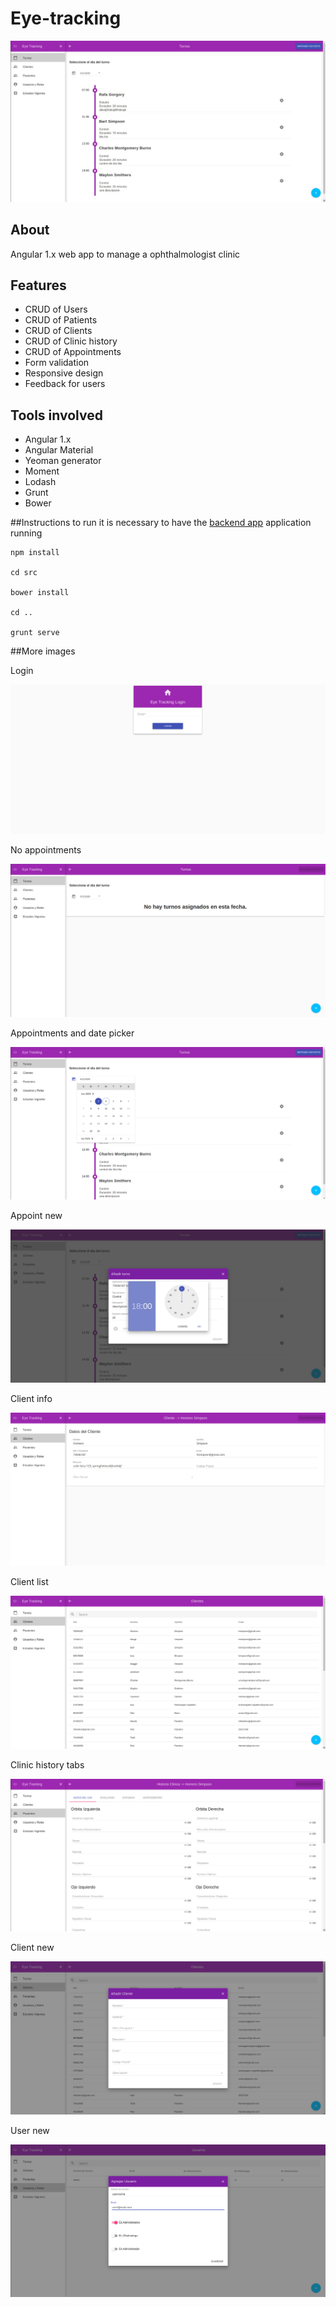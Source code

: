 # Eye-tracking

![](src/images/appointments.jpeg)

## About
Angular 1.x web app to manage a ophthalmologist clinic
## Features
* CRUD of Users
* CRUD of Patients
* CRUD of Clients
* CRUD of Clinic history
* CRUD of Appointments
* Form validation
* Responsive design
* Feedback for users

## Tools involved
* Angular 1.x
* Angular Material
* Yeoman generator
* Moment
* Lodash
* Grunt
* Bower

##Instructions to run
it is necessary to have the [backend app](https://github.com/azorzini/eye-tracking-back) application running

```
npm install

cd src

bower install

cd ..

grunt serve
```

##More images

Login

![](src/images/login.png)

No appointments

![](src/images/noappointments.png)

Appointments and date picker

![](src/images/appointmentsanddatepicker.png)

Appoint new

![](src/images/newappointmentandtimepicker.png)

Client info

![](src/images/clientinfo.png)

Client list

![](src/images/clientlist.png)

Clinic history tabs

![](src/images/clinichistorytabs.png)

Client new

![](src/images/newclient.png)

User new

![](src/images/newuser.png)


